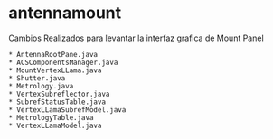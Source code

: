 # antennamount

Cambios Realizados para levantar la interfaz grafica de Mount Panel

    * AntennaRootPane.java
    * ACSComponentsManager.java
    * MountVertexLLama.java
    * Shutter.java
    * Metrology.java
    * VertexSubreflector.java
    * SubrefStatusTable.java
    * VertexLLamaSubrefModel.java
    * MetrologyTable.java
    * VertexLLamaModel.java
    
  
